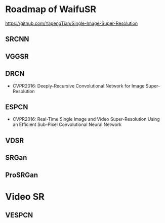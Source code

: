 # Roadmap of WaifuSR

https://github.com/YapengTian/Single-Image-Super-Resolution

## SRCNN

## VGGSR


## DRCN

- CVPR2016: Deeply-Recursive Convolutional Network for Image Super-Resolution

## ESPCN

- CVPR2016: Real-Time Single Image and Video Super-Resolution Using an Efficient Sub-Pixel Convolutional Neural Network

## VDSR

## SRGan

## ProSRGan


# Video SR

## VESPCN